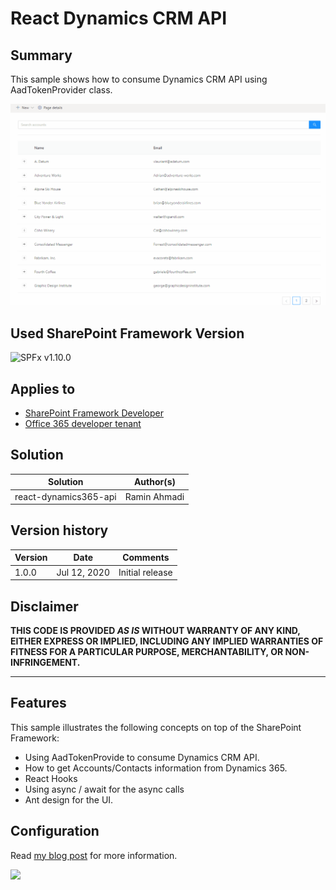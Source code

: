 # React Dynamics CRM API

## Summary
This sample shows how to consume Dynamics CRM API using AadTokenProvider class.

![react-dynamics365-api](./assets/screenshot.gif)

## Used SharePoint Framework Version

![SPFx v1.10.0](https://img.shields.io/badge/SPFx-1.10.0-green.svg)

## Applies to

* [SharePoint Framework Developer](http://dev.office.com/sharepoint/docs/spfx/sharepoint-framework-overview)
* [Office 365 developer tenant](http://dev.office.com/sharepoint/docs/spfx/set-up-your-developer-tenant)

## Solution

Solution|Author(s)
--------|---------
react-dynamics365-api|Ramin Ahmadi

## Version history

Version|Date|Comments
-------|----|--------
1.0.0|Jul 12, 2020|Initial release

## Disclaimer

**THIS CODE IS PROVIDED *AS IS* WITHOUT WARRANTY OF ANY KIND, EITHER EXPRESS OR IMPLIED, INCLUDING ANY IMPLIED WARRANTIES OF FITNESS FOR A PARTICULAR PURPOSE, MERCHANTABILITY, OR NON-INFRINGEMENT.**

---

## Features

This sample illustrates the following concepts on top of the SharePoint Framework:

* Using AadTokenProvide to consume Dynamics CRM API.
* How to get Accounts/Contacts information from Dynamics 365.
* React Hooks
* Using async / await for the async calls
* Ant design for the UI.

## Configuration

Read [my blog post](https://ramin.expert/?p=363) for more information.

<img src="https://telemetry.sharepointpnp.com/sp-dev-fx-webparts/samples/react-dynamics-crm-api" />
